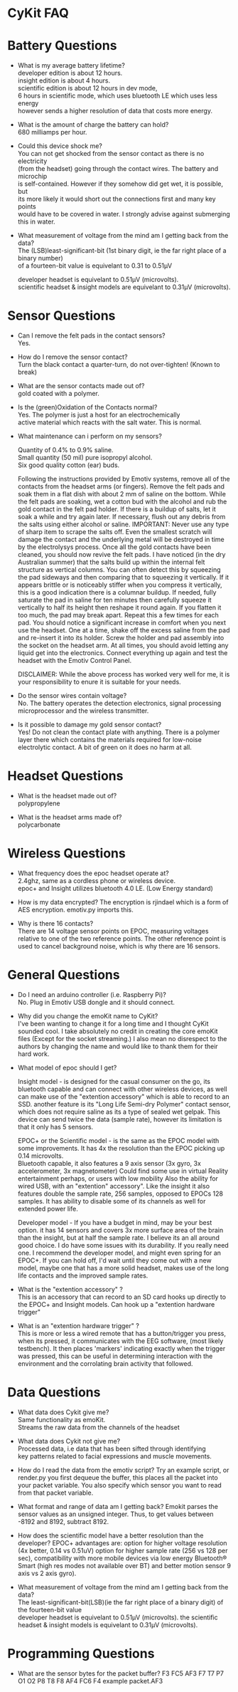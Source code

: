CyKit FAQ
==========

Battery Questions
=================

* What is my average battery lifetime?<br>
   developer edition is about 12 hours.<br>
   insight edition is about 4 hours.<br>
   scientific edition is about 12 hours in dev mode,<br>
   6 hours in scientific mode, which uses bluetooth LE which uses less energy<br>
   however sends a higher resolution of data that costs more energy.<br>

* What is the amount of charge the battery can hold?<br>
   680 milliamps per hour.

* Could this device shock me?<br>
   You can not get shocked from the sensor contact as there is no electricity<br>
   (from the headset) going through the contact wires. The battery and microchip<br>
   is self-contained. However if they somehow did get wet, it is possible, but <br>
   its more likely it would short out the connections first and many key points<br>
   would have to be covered in water. I strongly advise against submerging this in water.<br>


* What measurement of voltage from the mind am I getting back from the data?<br>
    The (LSB)least-significant-bit (1st binary digit, ie the far right place of a binary number)<br>
    of a fourteen-bit value is equivelant to 0.31 to 0.51µV<br>
    
    developer headset is equivelant to 0.51µV (microvolts).<br>
    scientific headset & insight models are equivelant to 0.31µV (microvolts).


Sensor Questions
================
* Can I remove the felt pads in the contact sensors?<br>
   Yes.

* How do I remove the sensor contact?<br>
   Turn the black contact a quarter-turn, do not over-tighten! (Known to break)

* What are the sensor contacts made out of?<br>
   gold coated with a polymer.

* Is the (green)Oxidation of the Contacts normal?<br>
   Yes. The polymer is just a host for an electrochemically<br>
   active material which reacts with the salt water. This is normal.

* What maintenance can i perform on my sensors? 

  Quantity of 0.4% to 0.9% saline.<br>
  Small quantity (50 mil) pure isopropyl alcohol.<br>
 Six good quality cotton (ear) buds.<br>

   Following the instructions provided by Emotiv systems, remove all of the contacts from the headset arms (or fingers). Remove the
   felt pads and soak them in a flat dish with about 2 mm of saline on the bottom. While the felt pads are soaking, wet a cotton bud
   with the alcohol and rub the gold contact in the felt pad holder. If there is a buildup of salts, let it soak a while and try
   again later. If necessary, flush out any debris from the salts using either alcohol or saline. IMPORTANT: Never use any type of
   sharp item to scrape the salts off. Even the smallest scratch will damage the contact and the underlying metal will be destroyed
   in time by the electrolysys process. Once all the gold contacts have been cleaned, you should now revive the felt pads. I have
   noticed (in the dry Australian summer) that the salts build up within the internal felt structure as vertical columns. You can
   often detect this by squeezing the pad sideways and then comparing that to squeezing it vertically. If it appears brittle or is
   noticeably stiffer when you compress it vertically, this is a good indication there is a columnar buildup. If needed, fully
   saturate the pad in saline for ten minutes then carefully squeeze it vertically to half its height then reshape it round again.
   If you flatten it too much, the pad may break apart. Repeat this a few times for each pad. You should notice a significant
   increase in comfort when you next use the headset. One at a time, shake off the excess saline from the pad and re-insert it into
   its holder. Screw the holder and pad assembly into the socket on the headset arm. At all times, you should avoid letting any
   liquid get into the electronics. Connect   everything up again and test the headset with the Emotiv Control Panel. 
   
   DISCLAIMER:
   While the above process has worked very well for me, it is your responsibility to enure it is suitable for your needs.
   
   
* Do the sensor wires contain voltage?<br>
   No. The battery operates the detection electronics, 
   signal processing microprocessor and the wireless transmitter.

* Is it possible to damage my gold sensor contact?<br>
   Yes! Do not clean the contact plate with anything. There is a polymer layer there which contains the materials required for
   low-noise electrolytic contact. A bit of green on it does no harm at all. 

Headset Questions
=================

* What is the headset made out of?<br>
   polypropylene

* What is the headset arms made of?<br>
   polycarbonate


Wireless Questions
========================
* What frequency does the epoc headset operate at?<br>
   2.4ghz, same as a cordless phone or wireless device.<br>
   epoc+ and Insight utilizes bluetooth 4.0 LE. (Low Energy standard)
   
* How is my data encrypted?
   The encryption is rjindael which is a form of AES encryption.
   emotiv.py imports this.



* Why is there 16 contacts?<br>
   There are 14 voltage sensor points on EPOC, measuring voltages relative to one of the two reference points. The other
   reference point is used to cancel background noise, which is why there are 16 sensors. 

General Questions
=================

* Do I need an arduino controller (i.e. Raspberry Pi)?<br>
   No. Plug in Emotiv USB dongle and it should connect.

* Why did you change the emoKit name to CyKit?<br>
   I've been wanting to change it for a long time and I thought
   CyKit sounded cool. I take absolutely no credit in creating the core 
   emoKit files (Except for the socket streaming.) I also mean no
   disrespect to the authors by changing the name and would like to 
   thank them for their hard work.

* What model of epoc should I get?<br>
   
   Insight model - is designed for the casual consumer on the go, its bluetooth capable and
   can connect with other wireless devices, as well can make use of the "extention
   accessory" which is able to record to an SSD.  another feature is its "Long Life
   Semi-dry Polymer" contact sensor, which does not require saline as its a type of
   sealed wet gelpak.  This device can send twice the data (sample rate), however its
   limitation is that it only has 5 sensors.

   EPOC+ or the Scientific model - is the same as the EPOC model with some improvements.
   It has 4x the resolution than the EPOC picking up 0.14 microvolts.  
   Bluetooth capable, it also features a 9 axis sensor (3x gyro, 3x accelerometer, 3x magnetometer)
   Could find some use in virtual Reality entertainment perhaps, or users with low mobility
   Also the ability for wired USB, with an "extention" accessory". Like the insight
   it also features double the sample rate, 256 samples, opposed to EPOCs 128 samples.
   It has ability to disable some of its channels as well for extended power life.
   
   Developer model - If you have a budget in mind, may be your best option.
   it has 14 sensors and covers 3x more surface area of the brain than the insight,
   but at half the sample rate.  I believe its an all around good choice. I do have
   some issues with its durability. If you really need one. I recommend the developer
   model, and might even spring for an EPOC+. If you can hold off, I'd wait until they
   come out with a new model, maybe one that has a more solid headset, makes use of the
   long life contacts and the improved sample rates. 

* What is the "extention accessory" ?<br>
   This is an accessory that can record to an SD card
   hooks up directly to the EPOC+ and Insight models.
   Can hook up a "extention hardware trigger"

* What is an "extention hardware trigger" ?<br>
   This is more or less a wired remote that has a button/trigger you press,
   when its pressed, it communicates with the EEG software, (most likely testbench).
   It then places 'markers' indicating exactly when the trigger was pressed, this
   can be useful in determining interaction with the environment and the corrolating
   brain activity that followed.
   

Data Questions
==============

* What data does Cykit give me?<br>
    Same functionality as emoKit.<br>
    Streams the raw data from the channels of the headset<br>

* What data does Cykit not give me?<br>
   Processed data, i.e data that has been sifted through identifying<br>
   key patterns related to facial expressions and muscle movements.

* How do I read the data from the emotiv script?
   Try an example script, or render.py
   you first dequeue the buffer, this places all the packet into your
   packet variable. You also specify which sensor you want to read from
   that packet variable.

* What format and range of data am I getting back? 
   Emokit parses the sensor values as an unsigned integer.
   Thus, to get values between -8192 and 8192, subtract 8192. 

* How does the scientific model have a better resolution than the developer?
   EPOC+ advantages are: option for higher voltage resolution (4x better, 0.14 vs 0.51uV)
   option for higher sample rate (256 vs 128 per sec), compatibility with more mobile 
   devices via low energy Bluetooth® Smart (high res modes not available over BT) 
   and better motion sensor 9 axis vs 2 axis gyro). 
 
* What measurement of voltage from the mind am I getting back from the data?<br>
    The least-significant-bit(LSB)(ie the far right place of a binary digit)
    of the fourteen-bit value<br>
    developer headset is equivelant to 0.51µV (microvolts).
    the scientific headset & insight models is equivelant to 0.31µV (microvolts).

Programming Questions
=====================
 
 * What are the sensor bytes for the packet buffer? 
    F3 FC5 AF3 F7 T7 P7 O1 O2 P8 T8 F8 AF4 FC6 F4
    example packet.AF3

